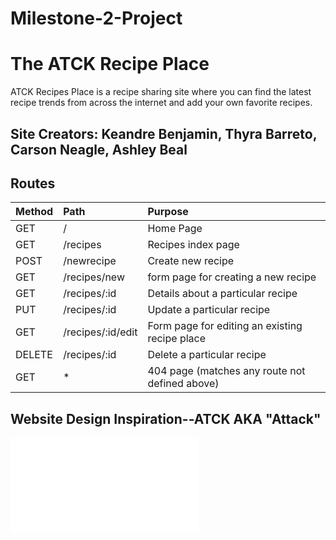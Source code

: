 # **Milestone-2-Project**

# **The ATCK Recipe Place**

ATCK Recipes Place is a recipe sharing site where you can find the latest recipe trends from across the internet and add your own favorite recipes.

## Site Creators: Keandre Benjamin, Thyra Barreto, Carson Neagle, Ashley Beal

## Routes

| Method        | Path                        | Purpose                                          |
| :------------ | :-------------------------- | :----------------------------------------------- |       
| GET           | /                           | Home Page                                        |
| GET           | /recipes                    | Recipes index page                               |
| POST          | /newrecipe                  | Create new recipe                                |
| GET           | /recipes/new                | form page for creating a new recipe              |
| GET           | /recipes/:id                | Details about a particular recipe                |
| PUT           | /recipes/:id                | Update a particular recipe                       |
| GET           | /recipes/:id/edit           | Form page for editing an existing recipe place   |
| DELETE        | /recipes/:id                | Delete a particular recipe                       |
| GET           | *                           | 404 page (matches any route not defined above)   |



## Website Design Inspiration--ATCK AKA "Attack"
![This is an image](/https://www.123rf.com/photo_128681348_burger-fighting-with-broccoli-in-boxing-glover-vector-flat-cartoon-character-illustration-icon-desig.html?vti=m41f60p5q4am8oy6xb-1-1)
